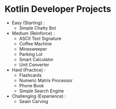 # Kotlin Developer Projects

* Easy (Starting) : 
  * Simple Chatty Bot
* Medium (Reinforce) :
  * ASCII Text Signature
  * Coffee Machine
  * Minesweeper
  * Parking Lot
  * Smart Calculator
  * Unit Converter
* Hard (Practice) :
  * Flashcards
  * Numeric Matrix Processor
  * Phone Book
  * Simple Search Engine
* Challenging (Experience) :
  * Seam Carving